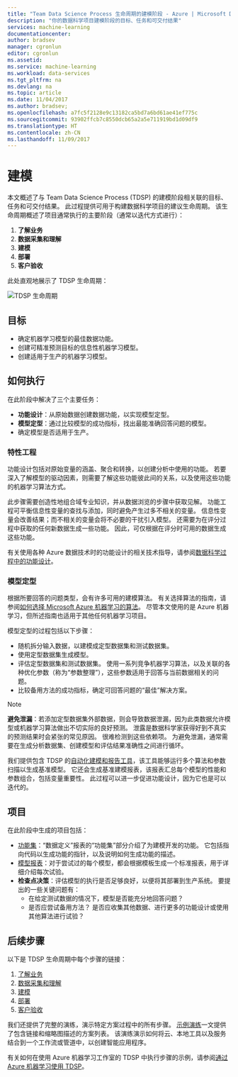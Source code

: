 ```yaml
---
title: "Team Data Science Process 生命周期的建模阶段 - Azure | Microsoft Docs"
description: "你的数据科学项目建模阶段的目标、任务和可交付结果"
services: machine-learning
documentationcenter: 
author: bradsev
manager: cgronlun
editor: cgronlun
ms.assetid: 
ms.service: machine-learning
ms.workload: data-services
ms.tgt_pltfrm: na
ms.devlang: na
ms.topic: article
ms.date: 11/04/2017
ms.author: bradsev;
ms.openlocfilehash: a7fc5f2128e9c13182ca5bd7a6bd61ae41ef775c
ms.sourcegitcommit: 93902ffcb7c8550dcb65a2a5e711919bd1d09df9
ms.translationtype: HT
ms.contentlocale: zh-CN
ms.lasthandoff: 11/09/2017
---
```

# <a name="modeling"></a>建模

本文概述了与 Team Data Science Process (TDSP) 的建模阶段相关联的目标、任务和可交付结果。 此过程提供可用于构建数据科学项目的建议生命周期。 该生命周期概述了项目通常执行的主要阶段（通常以迭代方式进行）：

   1. **了解业务**
   2. **数据采集和理解**
   3. **建模**
   4. **部署**
   5. **客户验收**

此处直观地展示了 TDSP 生命周期：

![TDSP 生命周期](./media/lifecycle/tdsp-lifecycle2.png) 


## <a name="goals"></a>目标
* 确定机器学习模型的最佳数据功能。
* 创建可精准预测目标的信息性机器学习模型。
* 创建适用于生产的机器学习模型。

## <a name="how-to-do-it"></a>如何执行
在此阶段中解决了三个主要任务：

  * **功能设计**：从原始数据创建数据功能，以实现模型定型。
  * **模型定型**：通过比较模型的成功指标，找出最能准确回答问题的模型。
  * 确定模型是否适用于生产。

### <a name="feature-engineering"></a>特性工程
功能设计包括对原始变量的涵盖、聚合和转换，以创建分析中使用的功能。 若要深入了解模型的驱动因素，则需要了解这些功能彼此间的关系，以及使用这些功能的机器学习算法方式。 

此步骤需要创造性地组合域专业知识，并从数据浏览的步骤中获取见解。 功能工程可平衡信息性变量的查找与添加，同时避免产生过多不相关的变量。 信息性变量会改善结果；而不相关的变量会将不必要的干扰引入模型。 还需要为在评分过程中获取的任何新数据生成一些功能。 因此，可仅根据在评分时可用的数据生成这些功能。 

有关使用各种 Azure 数据技术时的功能设计的相关技术指导，请参阅[数据科学过程中的功能设计](create-features.md)。 

### <a name="model-training"></a>模型定型
根据所要回答的问题类型，会有许多可用的建模算法。 有关选择算法的指南，请参阅[如何选择 Microsoft Azure 机器学习的算法](../studio/algorithm-choice.md)。 尽管本文使用的是 Azure 机器学习，但所述指南也适用于其他任何机器学习项目。 

模型定型的过程包括以下步骤： 

   * 随机拆分输入数据，以建模成定型数据集和测试数据集。
   * 使用定型数据集生成模型。
   * 评估定型数据集和测试数据集。 使用一系列竞争机器学习算法，以及关联的各种优化参数（称为“参数整理”），这些参数适用于回答与当前数据相关的问题。
   * 比较备用方法的成功指标，确定可回答问题的“最佳”解决方案。

> [!NOTE]
> **避免泄漏**：若添加定型数据集外部数据，则会导致数据泄漏，因为此类数据允许模型或机器学习算法做出不切实际的良好预测。 泄露是数据科学家获得好到不真实的预测结果时会紧张的常见原因。 很难检测到这些依赖项。 为避免泄漏，通常需要在生成分析数据集、创建模型和评估结果准确性之间进行循环。 
> 
> 

我们提供包含 TDSP 的[自动化建模和报告工具](https://github.com/Azure/Azure-TDSP-Utilities/blob/master/DataScienceUtilities/Modeling)，该工具能够运行多个算法和参数扫描以生成基准模型。 它还会生成基准建模报表，该报表汇总每个模型的性能和参数组合，包括变量重要性。 此过程可以进一步促进功能设计，因为它也是可以迭代的。 

## <a name="artifacts"></a>项目
在此阶段中生成的项目包括：

   * [功能集](https://github.com/Azure/Azure-TDSP-ProjectTemplate/blob/master/Docs/DataReport/Data%20Defintion.md#feature-sets)：“数据定义”报表的“功能集”部分介绍了为建模开发的功能。 它包括指向代码以生成功能的指针，以及说明如何生成功能的描述。
   * [模型报表](https://github.com/Azure/Azure-TDSP-ProjectTemplate/blob/master/Docs/Model/Model%201/Model%20Report.md)：对于尝试过的每个模型，都会根据模板生成一个标准报表，用于详细介绍每次试验。
   * **检查点决策**：评估模型的执行是否足够良好，以便将其部署到生产系统。 要提出的一些关键问题有：
     * 在给定测试数据的情况下，模型是否能充分地回答问题？ 
     * 是否应尝试备用方法？ 是否应收集其他数据、进行更多的功能设计或使用其他算法进行试验？

## <a name="next-steps"></a>后续步骤

以下是 TDSP 生命周期中每个步骤的链接：

   1. [了解业务](lifecycle-business-understanding.md)
   2. [数据采集和理解](lifecycle-data.md)
   3. [建模](lifecycle-modeling.md)
   4. [部署](lifecycle-deployment.md)
   5. [客户验收](lifecycle-acceptance.md)

我们还提供了完整的演练，演示特定方案过程中的所有步骤。 [示例演练](walkthroughs.md)一文提供了包含链接和缩略图描述的方案列表。 该演练演示如何将云、本地工具以及服务结合到一个工作流或管道中，以创建智能应用程序。 

有关如何在使用 Azure 机器学习工作室的 TDSP 中执行步骤的示例，请参阅[通过 Azure 机器学习使用 TDSP](http://aka.ms/datascienceprocess)。 
